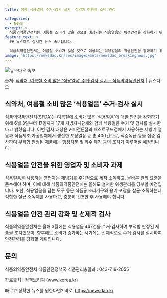 ```yaml
---
title: 여름 식용얼음 수거·검사 실시  식약처 여름철 소비 관심

categories:
  - News
excerpt: >
  식품의약품안전처는 여름철 소비가 많을 것으로 예상되는 식용얼음의 위생안전을 강화하기 위해 오는 6월 3일부터…
feature_text: >
  ## 뉴스다오 실시간 뉴스 속보입니다.

  식품의약품안전처는 여름철 소비가 많을 것으로 예상되는 식용얼음의 위생안전을 강화하기 위해 오는 6월 3일부터…
image: 'https://newsdao.kr/res/images/meta/newsdao_breakingnews.jpg'
---
```


![뉴스다오 속보](https://newsdao.kr/res/images/meta/newsdao_breakingnews.jpg)

<p>출처: <a href="https://newsdao.kr/3964" rel="dofollow">식약처, 여름철 소비 많은 ‘식용얼음’ 수거·검사 실시 - 식품의약품안전처</a> | 뉴스다오</p>

<h2 data-ke-size="size26">식약처, 여름철 소비 많은 ‘식용얼음’ 수거·검사 실시</h2>
<p data-ke-size="size16">식품의약품안전처(SFDA)는 여름철에 소비가 많은 '식용얼음'에 대한 안전을 강화하기 위해 6월 3일부터 17일까지 17개 지방자치단체와 함께 식용얼음 수거 및 검사를 실시한다고 밝혔습니다. 이번 검사 대상은 커피전문점과 패스트푸드점에서 사용하는 제빙기 얼음과 식품제조·가공업체에서 생산한 포장얼음 등 총 400건으로, 식중독균 등을 집중 검사하여 부적합 판정된 제품에는 행정처분 및 회수·폐기 등의 조치가 이루어질 예정입니다.</p>

<h2 data-ke-size="size24">식용얼음 안전을 위한 영업자 및 소비자 과제</h2>
<p data-ke-size="size16">식용얼음을 사용하는 영업자는 제빙기를 주기적으로 세척·소독하고, 올바른 관리 요령을 준수해야 하며, 이에 대해 식품의약품안전처는 올해도 철저한 위생관리를 당부할 예정입니다. 또한, 식용얼음을 담는 도구 등은 식품용 조리기구와 용기·포장을 살균·소독하는데 적합한 살균·소독제를 사용하고, 충분히 건조한 후 사용해야 합니다.</p>

<h2 data-ke-size="size24">식용얼음 안전 관리 강화 및 선제적 검사</h2>
<p data-ke-size="size16">식품의약품안전처는 올해 3월에는 식용얼음 447건을 수거·검사하여 부적합 판정된 제품을 조치했으며, 향후에도 소비가 증가하는 시기에는 선제적으로 수거·검사를 실시하여 안전관리를 강화할 계획입니다.</p>

<div>
  <h2 data-ke-size="size24">문의</h2>
  <p data-ke-size="size16">식품의약품안전처 식품안전정책국 식품관리총괄과 : 043-719-2055</p>
  <p data-ke-size="size16">자료출처 : 정책브리핑 (www.korea.kr)</p>
</div> 

빠르고 정확한 뉴스를 원한다면? 바로, <a href="https://newsdao.kr" rel="dofollow">https://newsdao.kr</a>


